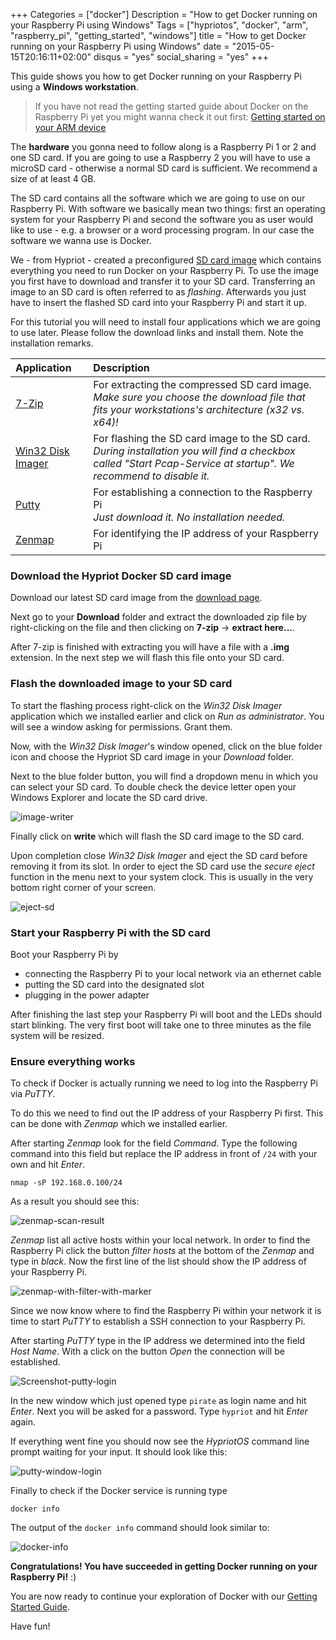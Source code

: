 +++
Categories = ["docker"]
Description = "How to get Docker running on your Raspberry Pi using Windows"
Tags = ["hypriotos", "docker", "arm", "raspberry_pi", "getting_started", "windows"]
title = "How to get Docker running on your Raspberry Pi using Windows"
date = "2015-05-15T20:16:11+02:00"
disqus = "yes"
social_sharing = "yes"
+++

This guide shows you how to get Docker running on your Raspberry Pi using a **Windows workstation**.  

> If you have not read the getting started guide about Docker on the Raspberry Pi yet you might wanna check it out first: [Getting started on your ARM device](/getting-started-with-docker-on-your-arm-device)

The **hardware** you gonna need to follow along is a Raspberry Pi 1 or 2 and one SD card.
If you are going to use a Raspberry 2 you will have to use a microSD card - otherwise a normal SD card is sufficient.
We recommend a size of at least 4 GB.

The SD card contains all the software which we are going to use on our Raspberry Pi.
With software we basically mean two things: first an operating system for your Raspberry Pi and second the software you as user would like to use - e.g. a browser or a word processing program.
In our case the software we wanna use is Docker.

We - from Hypriot - created a preconfigured [SD card image](http://blog.hypriot.com/downloads/) which contains everything you need to run Docker on your Raspberry Pi.
To use the image you first have to download and transfer it to your SD card. Transferring an image to an SD card is often referred to as *flashing*.
Afterwards you just have to insert the flashed SD card into your Raspberry Pi and start it up.


For this tutorial you will need to install four applications which we are going to use later. Please follow the download links and install them. Note the installation remarks.

| Application        | Description                                                                                        |
| :----------------- | :----------------------------------------------------------------------------------------------------|
| [7-Zip](http://www.7-zip.de)   | For extracting the compressed SD card image. </br> *Make sure you choose the download file that fits your workstations's architecture (x32 vs. x64)!* |
| [Win32 Disk Imager](http://sourceforge.net/projects/win32diskimager/)  | For flashing the SD card image to the SD card. </br> *During installation you will find a checkbox called "Start Pcap-Service at startup". We recommend to disable it.* |
| [Putty](http://the.earth.li/~sgtatham/putty/latest/x86/putty.exe)   | For establishing a connection to the Raspberry Pi </br> *Just download it. No installation needed.* |
| [Zenmap](http://sourceforge.net/projects/nmap.mirror/?source=typ_redirect)   | For identifying the IP address of your Raspberry Pi |


### Download the Hypriot Docker SD card image
Download our latest SD card image from the [download page](http://blog.hypriot.com/downloads/).

Next go to your **Download** folder and extract the downloaded zip file by right-clicking on the file and then clicking on **7-zip** -> **extract here...**.

After 7-zip is finished with extracting you will have a file with a **.img** extension.
In the next step we will flash this file onto your SD card.

### Flash the downloaded image to your SD card
To start the flashing process right-click on the *Win32 Disk Imager* application which we installed earlier and click on *Run as administrator*. You will see a window asking for permissions. Grant them.

Now, with the *Win32 Disk Imager*'s window opened, click on the blue folder icon and choose the Hypriot SD card image in your *Download* folder.

Next to the blue folder button, you will find a dropdown menu in which you can select your SD card.
To double check the device letter open your Windows Explorer and locate the SD card drive.

![image-writer](https://s3.eu-central-1.amazonaws.com/assets.hypriot.com/blog_post_getting-started/windows-screenies/image-writer-opened.png)

Finally click on **write** which will flash the SD card image to the SD card.

Upon completion close *Win32 Disk Imager* and eject the SD card before removing it from its slot.
In order to eject the SD card use the *secure eject* function in the menu next to your system clock.
This is usually in the very bottom right corner of your screen.

![eject-sd](https://s3.eu-central-1.amazonaws.com/assets.hypriot.com/blog_post_getting-started/windows-screenies/eject-sd-card.png)


### Start your Raspberry Pi with the SD card
Boot your Raspberry Pi by

  - connecting the Raspberry Pi to your local network via an ethernet cable
  - putting the SD card into the designated slot
  - plugging in the power adapter

After finishing the last step your Raspberry Pi will boot and the LEDs should start blinking.
The very first boot will take one to three minutes as the file system will be resized.

### Ensure everything works
To check if Docker is actually running we need to log into the Raspberry Pi via *PuTTY*.

To do this we need to find out the IP address of your Raspberry Pi first.
This can be done with *Zenmap* which we installed earlier.

After starting *Zenmap* look for the field *Command*.
Type the following command into this field but replace the IP address in front of `/24` with your own and hit *Enter*.

```
nmap -sP 192.168.0.100/24
```

As a result you should see this:

![zenmap-scan-result](https://s3.eu-central-1.amazonaws.com/assets.hypriot.com/blog_post_getting-started/windows-screenies/zenmap-scan-result.PNG)

*Zenmap* list all active hosts within your local network.
In order to find the Raspberry Pi click the button *filter hosts* at the bottom of the *Zenmap* and type in *black*.
Now the first line of the list should show the IP address of your Raspberry Pi.

![zenmap-with-filter-with-marker](https://s3.eu-central-1.amazonaws.com/assets.hypriot.com/blog_post_getting-started/windows-screenies/zenmap-with-filter-with-marker.png)

Since we now know where to find the Raspberry Pi within your network it is time to start *PuTTY* to establish a SSH connection to your Raspberry Pi.

After starting *PuTTY* type in the IP address we determined into the field *Host Name*. With a click on the button *Open* the connection will be established.

![Screenshot-putty-login](https://s3.eu-central-1.amazonaws.com/assets.hypriot.com/blog_post_getting-started/windows-screenies/putty-window-settings.png)

In the new window which just opened type `pirate` as login name and hit *Enter*. Next you will be asked for a password. Type `hypriot` and hit *Enter* again.

If everything went fine you should now see the *HypriotOS* command line prompt waiting for your input. It should look like this:

![putty-window-login](https://s3.eu-central-1.amazonaws.com/assets.hypriot.com/blog_post_getting-started/windows-screenies/putty-window-login.png)

Finally to check if the Docker service is running type

```
docker info
```

The output of the `docker info` command should look similar to:

![docker-info](https://s3.eu-central-1.amazonaws.com/assets.hypriot.com/blog_post_getting-started/windows-screenies/putty-window-docker-info.png)

**Congratulations! You have succeeded in getting Docker running on your Raspberry Pi!** :)

You are now ready to continue your exploration of Docker with our [Getting Started Guide](/getting-started-with-docker-on-your-arm-device#going-wild-with-docker-what-can-you-actually-do-with-it:397c66ef19f9f061b6711d2e296cb276).

Have fun!
